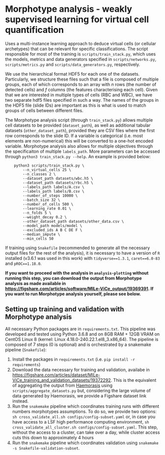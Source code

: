 # Morphotype analysis - weakly supervised learning for virtual cell quantification

Uses a multi-instance learning approach to deduce virtual cells (or cellular archetypes) that can be relevant for specific classifications. The script responsible for most of the training is `scripts/train_stack.py`, which uses the models, metrics and data generators specified in `scripts/networks.py`, `scripts/metrics.py` and `scripts/data_generators.py`, respectively. 

We use the hierarchical format HDF5 for each one of the datasets. Particularly, we structure these files such that a file is composed of multiple groups, each of which corresponds to an array with $n$ rows (the number of detected cells) and $f$ columns (the features characterising each cell). Given that we are interested in multiple types of cells (RBC and WBC), we have two separate hdf5 files specified in such a way. The names of the groups in the HDF5 file (slide IDs) are important as this is what is used to match groups of cells between different files.

The Morphotype analysis script (through `train_stack.py`) allows multiple cell datasets to be provided (`dataset_path`), as well as additional tabular datasets (`other_dataset_path`), provided they are CSV files where the first row corresponds to the slide ID. If a variable is categorical (i.e. most elements are non-numerical) this will be converted to a one-hot encoded variable. Morphotype analysis also allows for multiple objectives through the specificaiton of multiple `labels_path`. More parameters can be accessed through `python3 train_stack.py --help`. An example is provided below:

```
    python3 scripts/train_stack.py \
        --n_virtual_cells 25 \
        --n_classes 2 \
        --dataset_path datasets/wbc.h5 \
        --dataset_path datasets/rbc.h5 \
        --labels_path labels/A.csv \
        --labels_path labels/B.csv \
        --number_of_steps 10000 \
        --batch_size 32 \
        --number_of_cells 500 \
        --learning_rate 0.01 \
        --n_folds 5 \
        --weight_decay 0.2 \
        --other_dataset_path datasets/other_data.csv \
        --model_path models/model \
        --excluded_ids A B C DE F \
        --median_impute \
        --min_cells 50 
```

If training using `Snakefile` (recommended to generate all the necessary output files for the rest of the analysis), it is necessary to have a version of `R` installed (v3.6.1 was used in this work) with `tidyverse==1.3.1`, `caret==6.0-83` and `pROC==1.18.0`. 

**If you want to proceed with the analysis in `analysis-plotting` without running this step, you can download the output from Morphotype analysis as made available in https://figshare.com/articles/software/MILe-ViCe_output/19369391. If you want to run Morphotype analysis yourself, please see below.**

## Setting up training and validation with Morphotype analysis

All necessary Python packages are in `requirements.txt`. This pipeline was developed and tested using Python 3.6.8 and on 8GB RAM + 12GB VRAM on CentOS Linux 8 (kernel: Linux 4.18.0-240.22.1.el8_3.x86_64). The pipeline is composed of 7 steps (0 is optional) and is orchestrated by a snakemake pipeline (`Snakefile`):

1. Install the packages in `requirements.txt` (i.e. `pip install -r requirements`)
2. Download the data necessary for training and validation, availabe in https://figshare.com/articles/dataset/MILe-ViCe_training_and_validation_datasets/19372292. This is the equivalent of aggregating the output from [Haemorasis](https://github.com/josegcpa/haemorasis) using `scripts/aggregate_datasets.py` but, considering the large volume of data generated by Haemorasis, we provide a Figshare dataset link instead.
3. Run the `snakemake` pipeline which coordinates training runs with different numbers morphotypes assumptions. To do so, we provide two options: `sh cross_validate_all.sh configs/config-subset.yaml` or, in case you have access to a LSF high performance computing environment, `sh cross_validate_all_cluster.sh configs/config-subset.yaml`. This step, without the access to a cluster, can take over a day, while cluster access cuts this down to approximately 4 hours
4. Run the `snakemake` pipeline which coordinates validation using `snakemake -s Snakefile-validation-subset`. 
